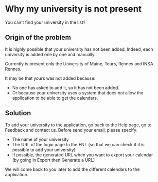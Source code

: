 # Why my university is not present

You can't find your university in the list?

## Origin of the problem

It is highly possible that your university has not been added.
Indeed, each university is added one by one and manually.

Currently is present only the University of Maine, Tours, Rennes and INSA Rennes.

It may be that yours was not added because:

- No one has asked to add it, so it has not been added.
- Or because your university uses a system that does not allow the application to be able to get the calendars.

## Solution

To add your university to the application, go back to the Help page, go to Feedback and contact us.
Before send your email, please specify:

- The name of your university
- The URL of the login page to the ENT (so that we can check if it is possible to add your university)
- If possible, the generated URL when you want to export your calendar (by going in Export then Generate a URL)

We will come back to you later to add the different calendars to the application.
